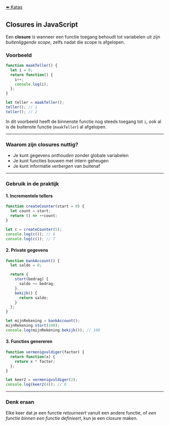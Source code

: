 [⬅️ Katas](./js-101-katas.md)

## Closures in JavaScript

Een **closure** is wanneer een functie toegang behoudt tot variabelen uit zijn *buitenliggende scope*, zelfs nadat die scope is afgelopen.

### Voorbeeld

```js
function maakTeller() {
  let i = 0;
  return function() {
    i++;
    console.log(i);
  };
}

let teller = maakTeller();
teller(); // 1
teller(); // 2
```

In dit voorbeeld heeft de binnenste functie nog steeds toegang tot `i`, ook al is de buitenste functie (`maakTeller`) al afgelopen.

---

### Waarom zijn closures nuttig?

* Je kunt gegevens *onthouden* zonder globale variabelen
* Je kunt functies bouwen met intern geheugen
* Je kunt informatie *verbergen* van buitenaf

---

### Gebruik in de praktijk

#### 1. **Incrementele tellers**

```js
function createCounter(start = 0) {
  let count = start;
  return () => ++count;
}

let c = createCounter(5);
console.log(c()); // 6
console.log(c()); // 7
```

#### 2. **Private gegevens**

```js
function bankAccount() {
  let saldo = 0;

  return {
    stort(bedrag) {
      saldo += bedrag;
    },
    bekijk() {
      return saldo;
    }
  };
}

let mijnRekening = bankAccount();
mijnRekening.stort(100);
console.log(mijnRekening.bekijk()); // 100
```

#### 3. **Functies genereren**

```js
function vermenigvuldiger(factor) {
  return function(x) {
    return x * factor;
  };
}

let keer2 = vermenigvuldiger(2);
console.log(keer2(4)); // 8
```

---

### Denk eraan

Elke keer dat je een functie *retourneert* vanuit een andere functie, of *een functie binnen een functie definieert*, kun je een closure maken.

